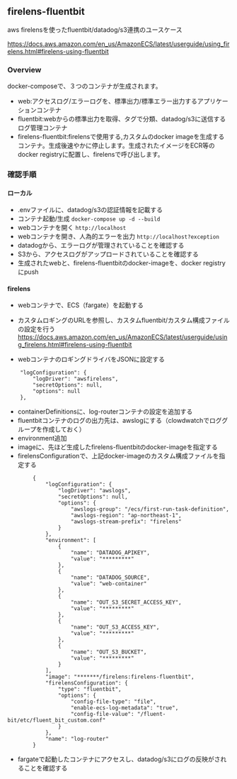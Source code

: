 ## firelens-fluentbit
aws firelensを使ったfluentbit/datadog/s3連携のユースケース

https://docs.aws.amazon.com/en_us/AmazonECS/latest/userguide/using_firelens.html#firelens-using-fluentbit

### Overview
docker-composeで、３つのコンテナが生成されます。
- web:アクセスログ/エラーログを、標準出力/標準エラー出力するアプリケーションコンテナ
- fluentbit:webからの標準出力を取得、タグで分類、datadog/s3に送信するログ管理コンテナ
- firelens-fluentbit:firelensで使用する,カスタムのdocker imageを生成するコンテナ。生成後速やかに停止します。生成されたイメージをECR等のdocker registryに配置し、firelensで呼び出します。

### 確認手順
#### ローカル
- .envファイルに、datadog/s3の認証情報を記載する
- コンテナ起動/生成
`docker-compose up -d --build`
- webコンテナを開く
`http://localhost`
- webコンテナを開き、人為的エラーを出力
`http://localhost?exception`
- datadogから、エラーログが管理されていることを確認する
- S3から、アクセスログがアップロードされていることを確認する
- 生成されたwebと、firelens-fluentbitのdocker-imageを、docker registryにpush
#### firelens
- webコンテナで、ECS（fargate）を起動する
- カスタムロギングのURLを参照し、カスタムfluentbit/カスタム構成ファイルの設定を行う
https://docs.aws.amazon.com/en_us/AmazonECS/latest/userguide/using_firelens.html#firelens-using-fluentbit

- webコンテナのロギングドライバをJSONに設定する
```
    "logConfiguration": {
        "logDriver": "awsfirelens",
        "secretOptions": null,
        "options": null
    },
```
- containerDefinitionsに、log-routerコンテナの設定を追加する
- fluentbitコンテナのログの出力先は、awslogにする（clowdwatchでロググループを作成しておく）
- environment追加
- imageに、先ほど生成したfirelens-fluentbitのdocker-imageを指定する
- firelensConfigurationで、上記docker-imageのカスタム構成ファイルを指定する
```
        {
            "logConfiguration": {
                "logDriver": "awslogs",
                "secretOptions": null,
                "options": {
                    "awslogs-group": "/ecs/first-run-task-definition",
                    "awslogs-region": "ap-northeast-1",
                    "awslogs-stream-prefix": "firelens"
                }
            },
            "environment": [
                {
                    "name": "DATADOG_APIKEY",
                    "value": "*********"
                },
                {
                    "name": "DATADOG_SOURCE",
                    "value": "web-container"
                },
                {
                    "name": "OUT_S3_SECRET_ACCESS_KEY",
                    "value": "*********"
                },
                {
                    "name": "OUT_S3_ACCESS_KEY",
                    "value": "*********"
                },
                {
                    "name": "OUT_S3_BUCKET",
                    "value": "*********"
                }
            ],
            "image": "*******/firelens:firelens-fluentbit",
            "firelensConfiguration": {
                "type": "fluentbit",
                "options": {
                    "config-file-type": "file",
                    "enable-ecs-log-metadata": "true",
                    "config-file-value": "/fluent-bit/etc/fluent_bit_custom.conf"
                }
            },
            "name": "log-router"
        }
```
- fargateで起動したコンテナにアクセスし、datadog/s3にログの反映がされることを確認する
